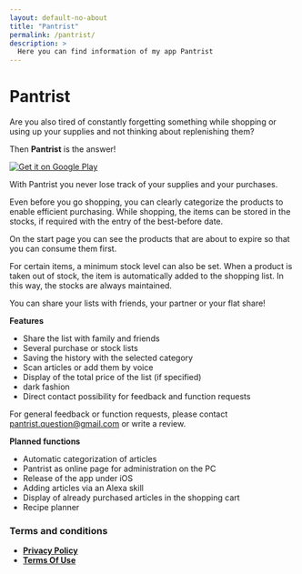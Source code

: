```yaml
---
layout: default-no-about
title: "Pantrist"
permalink: /pantrist/
description: >
  Here you can find information of my app Pantrist
---
```


# Pantrist

Are you also tired of constantly forgetting something while shopping or using up your supplies and not thinking about replenishing them?

Then **Pantrist** is the answer!

<a class="google-badge" href='https://play.google.com/store/apps/details?id=com.nicolueg.pantrist&pcampaignid=pcampaignidMKT-Other-global-all-co-prtnr-py-PartBadge-Mar2515-1'><img alt='Get it on Google Play' src='https://play.google.com/intl/en_us/badges/static/images/badges/en_badge_web_generic.png'/></a>

With Pantrist you never lose track of your supplies and your purchases.

Even before you go shopping, you can clearly categorize the products to enable efficient purchasing.
While shopping, the items can be stored in the stocks, if required with the entry of the best-before date.

On the start page you can see the products that are about to expire so that you can consume them first.

For certain items, a minimum stock level can also be set. When a product is taken out of stock, the item is automatically added to the shopping list. In this way, the stocks are always maintained.

You can share your lists with friends, your partner or your flat share!

**Features**

- Share the list with family and friends
- Several purchase or stock lists
- Saving the history with the selected category
- Scan articles or add them by voice
- Display of the total price of the list (if specified)
- dark fashion
- Direct contact possibility for feedback and function requests

For general feedback or function requests, please contact pantrist.question@gmail.com or write a review.

**Planned functions**

- Automatic categorization of articles
- Pantrist as online page for administration on the PC
- Release of the app under iOS
- Adding articles via an Alexa skill
- Display of already purchased articles in the shopping cart
- Recipe planner

### Terms and conditions

- **[Privacy Policy](/pantrist/privacy)**
- **[Terms Of Use](/pantrist/termsOfUse)**
